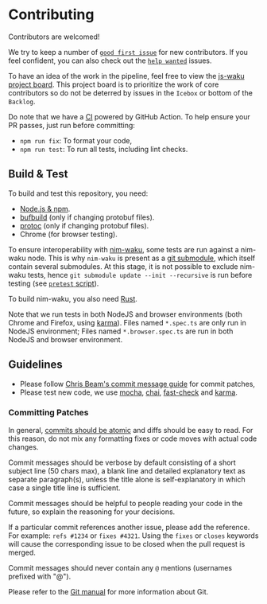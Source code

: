 # Contributing

Contributors are welcomed!

We try to keep a number of [`good first issue`](https://github.com/status-im/js-waku/labels/good%20first%20issue) for new contributors.
If you feel confident, you can also check out the [`help wanted`](https://github.com/status-im/js-waku/labels/help%20wanted) issues.

To have an idea of the work in the pipeline, feel free to view the [js-waku project board](https://github.com/status-im/js-waku/projects/1).
This project board is to prioritize the work of core contributors so do not be deterred by issues in the `Icebox` or bottom of the `Backlog`.

Do note that we have a [CI](./.github/workflows/ci.yml) powered by GitHub Action.
To help ensure your PR passes, just run before committing:

 - `npm run fix`: To format your code,
 - `npm run test`: To run all tests, including lint checks.


## Build & Test

To build and test this repository, you need:
  
  - [Node.js & npm](https://nodejs.org/en/).
  - [bufbuild](https://github.com/bufbuild/buf) (only if changing protobuf files).
  - [protoc](https://grpc.io/docs/protoc-installation/) (only if changing protobuf files).
  - Chrome (for browser testing).

To ensure interoperability with [nim-waku](https://github.com/status-im/nim-waku/), some tests are run against a nim-waku node.
This is why `nim-waku` is present as a [git submodule](https://git-scm.com/book/en/v2/Git-Tools-Submodules), which itself contain several submodules.
At this stage, it is not possible to exclude nim-waku tests, hence `git submodule update --init --recursive` is run before testing (see [`pretest` script](https://github.com/status-im/js-waku/blob/main/package.json)).

To build nim-waku, you also need [Rust](https://www.rust-lang.org/tools/install).

Note that we run tests in both NodeJS and browser environments (both Chrome and Firefox, using [karma](https://karma-runner.github.io/)).
Files named `*.spec.ts` are only run in NodeJS environment;
Files named `*.browser.spec.ts` are run in both NodeJS and browser environment.

## Guidelines

- Please follow [Chris Beam's commit message guide](https://chris.beams.io/posts/git-commit/) for commit patches,
- Please test new code, we use [mocha](https://mochajs.org/),
  [chai](https://www.chaijs.com/),
  [fast-check](https://github.com/dubzzz/fast-check)
  and [karma](https://karma-runner.github.io/).

### Committing Patches

In general, [commits should be atomic](https://en.wikipedia.org/wiki/Atomic_commit#Atomic_commit_convention)
and diffs should be easy to read.
For this reason, do not mix any formatting fixes or code moves with actual code changes.

Commit messages should be verbose by default consisting of a short subject line (50 chars max),
a blank line and detailed explanatory text as separate paragraph(s),
unless the title alone is self-explanatory in which case a single title line is sufficient.

Commit messages should be helpful to people reading your code in the future, so explain the reasoning for
your decisions.

If a particular commit references another issue, please add the reference.
For example: `refs #1234` or `fixes #4321`.
Using the `fixes` or `closes` keywords will cause the corresponding issue to be closed when the pull request is merged.

Commit messages should never contain any `@` mentions (usernames prefixed with "@").

Please refer to the [Git manual](https://git-scm.com/doc) for more information
about Git.

